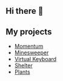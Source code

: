 ## Hi there 👋
## My projects
- [Momentum](https://razumaumikita-momentum.netlify.app/)
- [Minesweeper](https://razumau-mikita-minesweeper.netlify.app/)
- [Virtual Keyboard](https://razumaumikita-virtual-keyboard.netlify.app/)
- [Shelter](https://razumaumikita-shelter.netlify.app/)
- [Plants](https://razumaumikita-plants.netlify.app/)
<!--
**RazumauMikita/RazumauMikita** is a ✨ _special_ ✨ repository because its `README.md` (this file) appears on your GitHub profile.

Here are some ideas to get you started:

- 🔭 I’m currently working on ...
- 🌱 I’m currently learning ...
- 👯 I’m looking to collaborate on ...
- 🤔 I’m looking for help with ...
- 💬 Ask me about ...
- 📫 How to reach me: ...
- 😄 Pronouns: ...
- ⚡ Fun fact: ...
-->
